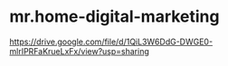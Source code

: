 # mr.home-digital-marketing
https://drive.google.com/file/d/1QiL3W6DdG-DWGE0-mlrIPRFaKrueLxFx/view?usp=sharing
